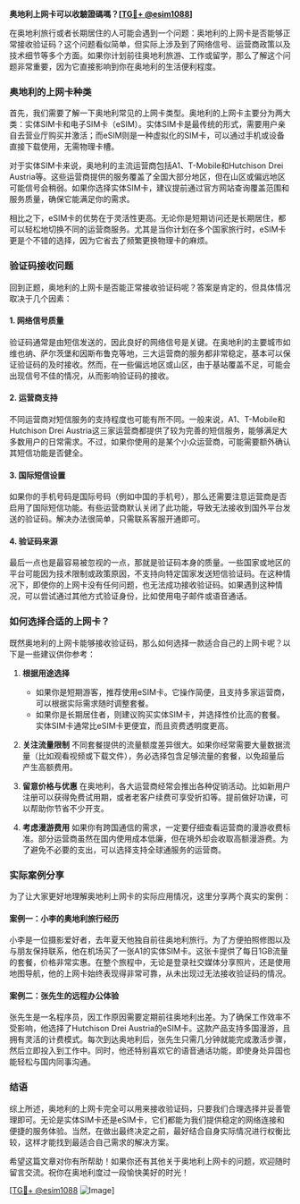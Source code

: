 **奥地利上网卡可以收驗證碼嗎？[[TG💪+ @esim1088](https://t.me/s/esim1088)]**

在奥地利旅行或者长期居住的人可能会遇到一个问题：奥地利的上网卡是否能够正常接收验证码？这个问题看似简单，但实际上涉及到了网络信号、运营商政策以及技术细节等多个方面。如果你计划前往奥地利旅游、工作或留学，那么了解这个问题非常重要，因为它直接影响到你在奥地利的生活便利程度。

### 奥地利的上网卡种类

首先，我们需要了解一下奥地利常见的上网卡类型。奥地利的上网卡主要分为两大类：实体SIM卡和电子SIM卡（eSIM）。实体SIM卡是最传统的形式，需要用户亲自去营业厅购买并激活；而eSIM则是一种虚拟化的SIM卡，可以通过手机或设备直接下载使用，无需物理卡槽。

对于实体SIM卡来说，奥地利的主流运营商包括A1、T-Mobile和Hutchison Drei Austria等。这些运营商提供的服务覆盖了全国大部分地区，但在山区或偏远地区可能信号会稍弱。如果你选择实体SIM卡，建议提前通过官方网站查询覆盖范围和服务质量，确保它能满足你的需求。

相比之下，eSIM卡的优势在于灵活性更高。无论你是短期访问还是长期居住，都可以轻松地切换不同的运营商服务。尤其是当你计划在多个国家旅行时，eSIM卡更是个不错的选择，因为它省去了频繁更换物理卡的麻烦。

### 验证码接收问题

回到正题，奥地利的上网卡是否能正常接收验证码呢？答案是肯定的，但具体情况取决于几个因素：

#### 1. **网络信号质量**
验证码通常是由短信发送的，因此良好的网络信号是关键。在奥地利的主要城市如维也纳、萨尔茨堡和因斯布鲁克等地，三大运营商的服务都非常稳定，基本可以保证验证码的及时接收。然而，在一些偏远地区或山区，由于基站覆盖不足，可能会出现信号不佳的情况，从而影响验证码的接收。

#### 2. **运营商支持**
不同运营商对短信服务的支持程度也可能有所不同。一般来说，A1、T-Mobile和Hutchison Drei Austria这三家运营商都提供了较为完善的短信服务，能够满足大多数用户的日常需求。不过，如果你使用的是某个小众运营商，可能需要额外确认其短信功能是否健全。

#### 3. **国际短信设置**
如果你的手机号码是国际号码（例如中国的手机号），那么还需要注意运营商是否启用了国际短信功能。有些运营商默认关闭了此功能，导致无法接收到国外平台发送的验证码。解决办法很简单，只需联系客服开通即可。

#### 4. **验证码来源**
最后一点也是最容易被忽视的一点，那就是验证码本身的质量。一些国家或地区的平台可能因为技术限制或政策原因，不支持向特定国家发送短信验证码。在这种情况下，即使你的上网卡没有任何问题，也无法成功接收验证码。如果遇到这种情况，可以尝试通过其他方式验证身份，比如使用电子邮件或语音通话。

### 如何选择合适的上网卡？

既然奥地利的上网卡能够接收验证码，那么如何选择一款适合自己的上网卡呢？以下是一些建议供你参考：

1. **根据用途选择**
   - 如果你是短期游客，推荐使用eSIM卡。它操作简便，且支持多家运营商，可以根据实际需求随时调整套餐。
   - 如果你是长期居住者，则建议购买实体SIM卡，并选择性价比高的套餐。实体SIM卡通常比eSIM卡更便宜，而且资费透明度更高。

2. **关注流量限制**
   不同套餐提供的流量额度差异很大。如果你经常需要大量数据流量（比如观看视频或下载文件），务必选择包含足够流量的套餐，以免超量后产生高额费用。

3. **留意价格与优惠**
   在奥地利，各大运营商经常会推出各种促销活动。比如新用户注册可以获得免费试用期，或者老客户续费可享受折扣等。提前做好功课，可以帮助你节省不少开支。

4. **考虑漫游费用**
   如果你有跨国通信的需求，一定要仔细查看运营商的漫游收费标准。部分运营商虽然在国内使用成本低廉，但在境外却会收取高额漫游费。为了避免不必要的支出，可以选择支持全球通服务的运营商。

### 实际案例分享

为了让大家更好地理解奥地利上网卡的实际应用情况，这里分享两个真实的案例：

#### 案例一：小李的奥地利旅行经历
小李是一位摄影爱好者，去年夏天他独自前往奥地利旅行。为了方便拍照修图以及与朋友保持联系，他在机场买了一张A1的实体SIM卡。这张卡提供了每日1GB流量的套餐，价格非常实惠。在整个旅程中，无论是登录社交媒体分享照片，还是使用地图导航，他的上网卡始终表现得非常可靠，从未出现过无法接收验证码的情况。

#### 案例二：张先生的远程办公体验
张先生是一名程序员，因工作原因需要定期前往奥地利出差。为了确保工作效率不受影响，他选择了Hutchison Drei Austria的eSIM卡。这款产品支持多国漫游，且拥有灵活的计费模式。每次到达奥地利后，张先生只需几分钟就能完成激活步骤，然后立即投入到工作中。同时，他还特别喜欢它的语音通话功能，即使身处异国也能轻松与国内同事沟通。

### 结语

综上所述，奥地利的上网卡完全可以用来接收验证码，只要我们合理选择并妥善管理即可。无论是实体SIM卡还是eSIM卡，它们都能为我们提供稳定的网络连接和便捷的服务体验。当然，在做出最终决定之前，最好结合自身实际情况进行权衡比较，这样才能找到最适合自己需求的解决方案。

希望这篇文章对你有所帮助！如果你还有其他关于奥地利上网卡的问题，欢迎随时留言交流。祝你在奥地利度过一段愉快美好的时光！

[[TG💪+ @esim1088](https://t.me/s/esim1088) ![Image](https://i.postimg.cc/4NQfJmqS/Snipaste-2025-05-13-00-14-12.png)]